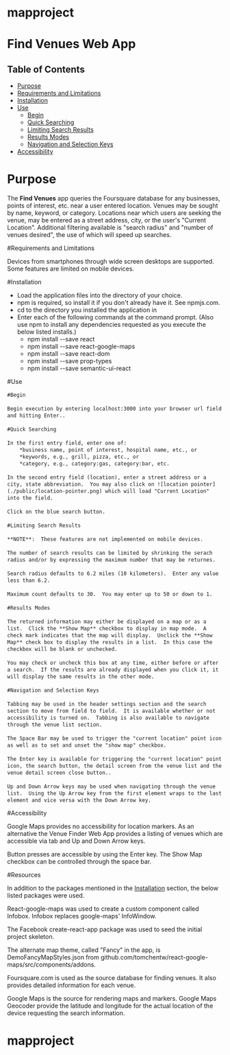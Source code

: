 # mapproject

# Find Venues Web App

## Table of Contents

* [Purpose](#purpose)
* [Requirements and Limitations](#requirements-and-limitations)
* [Installation](#installation)
* [Use](#use)
  - [Begin](#begin)
  - [Quick Searching](#quick-searching)
  - [Limiting Search Results](#limiting-search-results)
  - [Results Modes](#results-modes)
  - [Navigation and Selection Keys](#navigation-and-selection-keys)
* [Accessibility](#accessibility)




# Purpose

The **Find Venues** app queries the Foursquare database for any businesses, points of interest, etc. near a user entered location.  Venues may be sought by name, keyword, or category.  Locations near which users are seeking the venue, may be entered as a street address, city, or the user's "Current Location".  Additional filtering available is "search radius" and "number of venues desired", the use of which will speed up searches.


#Requirements and Limitations

Devices from smartphones through wide screen desktops are supported.  Some features are limited on mobile devices.


#Installation

* Load the application files into the directory of your choice.
* npm is required, so install it if you don't already have it.  See npmjs.com.
* cd to the directory you installed the application in
* Enter each of the following commands at the command prompt.  (Also use npm to install any dependencies requested as you execute the below listed installs.)
  - npm install --save react
  - npm install --save react-google-maps
  - npm install --save react-dom
  - npm install --save prop-types
  - npm install --save semantic-ui-react


#Use

    #Begin

    Begin execution by entering localhost:3000 into your browser url field and hitting Enter..

    #Quick Searching

    In the first entry field, enter one of:
        *business name, point of interest, hospital name, etc., or
        *keywords, e.g., grill, pizza, etc., or
        *category, e.g., category:gas, category:bar, etc.

    In the second entry field (location), enter a street address or a city, state abbreviation.  You may also click on ![location pointer](./public/location-pointer.png) which will load "Current Location" into the field.

    Click on the blue search button.

    #Limiting Search Results

    **NOTE**:  These features are not implemented on mobile devices.

    The number of search results can be limited by shrinking the serach radius and/or by expressing the maximum number that may be returnes.

    Search radius defaults to 6.2 miles (10 kilometers).  Enter any value less than 6.2.

    Maximum count defaults to 30.  You may enter up to 50 or down to 1.

    #Results Modes

    The returned information may either be displayed on a map or as a list.  Click the **Show Map** checkbox to display in map mode.  A check mark indicates that the map will display.  Unclick the **Show Map** check box to display the results in a list.  In this case the checkbox will be blank or unchecked.

    You may check or uncheck this box at any time, either before or after a search.  If the results are already displayed when you click it, it will display the same results in the other mode.

    #Navigation and Selection Keys

    Tabbing may be used in the header settings section and the search section to move from field to field.  It is available whether or not accessibility is turned on.  Tabbing is also available to navigate through the venue list section.

    The Space Bar may be used to trigger the "current location" point icon as well as to set and unset the "show map" checkbox.

    The Enter key is available for triggering the "current location" point icon, the search button, the detail screen from the venue list and the venue detail screen close button..

    Up and Down Arrow keys may be used when navigating through the venue list.  Using the Up Arrow key from the first element wraps to the last element and vice versa with the Down Arrow key.


#Accessibility

Google Maps provides no accessibility for location markers.  As an alternative the Venue Finder Web App provides a listing of venues which are accessible via tab and Up and Down Arrow keys.

Button presses are accessible by using the Enter key.  The Show Map checkbox can be controlled through the space bar.

#Resources

In addition to the packages mentioned in the [Installation](#installation) section, the below listed packages were used.

React-google-maps was used to create a custom component called Infobox.  Infobox replaces google-maps' InfoWindow.

The Facebook create-react-app package was used to seed the initial project skeleton.

The alternate map theme, called "Fancy" in the app, is DemoFancyMapStyles.json from github.com/tomchentw/react-google-maps/src/components/addons.

Foursquare.com is used as the source database for finding venues.  It also provides detailed information for each venue.

Google Maps is the source for rendering maps and markers.  Google Maps Geocoder provide the latitude and longitude for the actual location of the device requesting the search information.

# mapproject
